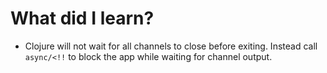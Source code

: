 # What did I learn?
- Clojure will not wait for all channels to close before exiting. Instead call `async/<!!` to block the app while waiting for channel output.
